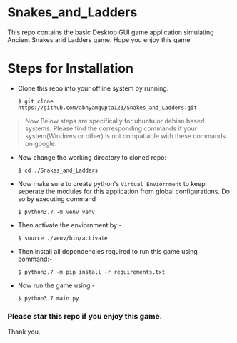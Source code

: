 # Snakes_and_Ladders
This repo contains the basic Desktop GUI game application simulating Ancient Snakes and Ladders game. Hope you enjoy this game


# Steps for Installation 
- Clone this repo into your offline system by running.
  ```
  $ git clone https://github.com/abhyamgupta123/Snakes_and_Ladders.git
  ```
  
> Now Below steps are specifically for ubuntu or debian based systems. Please find the corresponding commands if your system(Windows or other) is not compatiable with these commands on google.

- Now change the working directory to cloned repo:-
  ```
  $ cd ./Snakes_and_Ladders
  ```
  
- Now make sure to create python's `Virtual Enviornment` to keep seperate the modules for this application from global configurations. Do so by executing command
  ```
  $ python3.7 -m venv venv
  ```
  
- Then activate the enviornment by:-
  ```
  $ source ./venv/bin/activate
  ```
  
- Then install all dependencies required to run this game using command:-
  ```
  $ python3.7 -m pip install -r requirements.txt
  ```
  
- Now run the game using:-
  ```
  $ python3.7 main.py
  ```


### Please star this repo if you enjoy this game.

Thank you.
